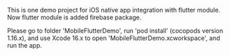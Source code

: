 This is one demo project for iOS native app integration with flutter module.
Now flutter module is added firebase package.

Please go to folder 'MobileFlutterDemo', run 'pod install' (cocopods version 1.16.x), and use Xcode 16.x to open 'MobileFlutterDemo.xcworkspace', and run the app. 
